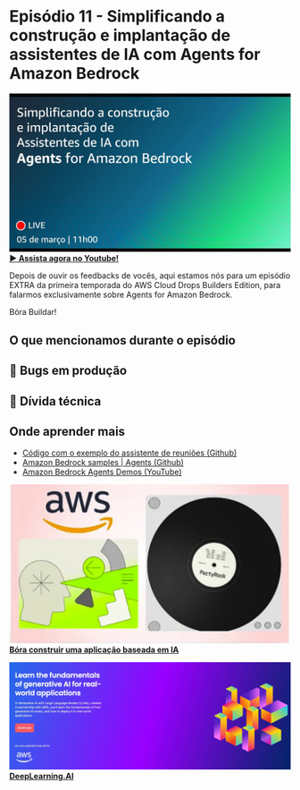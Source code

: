 # Episódio 11 - Simplificando a construção e implantação de assistentes de IA com Agents for Amazon Bedrock

[![YouTube video thumbnail](./thumb.jpeg)](https://youtube.com/live/abQmX-3vpSQ)
**[&#x25b6; Assista agora no Youtube!](https://youtube.com/live/abQmX-3vpSQ)**

Depois de ouvir os feedbacks de vocês, aqui estamos nós para um episódio EXTRA da primeira temporada do AWS Cloud Drops Builders Edition, para falarmos exclusivamente sobre Agents for Amazon Bedrock. 

Bóra Buildar!

## O que mencionamos durante o episódio

## 🐛 Bugs em produção

## 🫰 Dívida técnica

## Onde aprender mais

* [Código com o exemplo do assistente de reuniões (Github)](git@github.com:AWS-Cloud-Drops-Builders-Edition/s01e11.git)
* [Amazon Bedrock samples | Agents (Github)](https://github.com/aws-samples/amazon-bedrock-samples/tree/main/agents)
* [Amazon Bedrock Agents Demos (YouTube)](https://www.youtube.com/watch?v=JkDzZFTXeSw)


[![AWS PartyRock](../../images/partyrock.jpeg)](https://partyrock.aws/)
**[Bóra construir uma aplicação baseada em IA](https://partyrock.aws/)**

[![Generative AI with LLMs](../../images/Generative%20AI%20with%20LLMs.jpeg)](https://www.deeplearning.ai/courses/generative-ai-with-llms/)
**[DeepLearning.AI](https://www.deeplearning.ai/courses/generative-ai-with-llms/)**
